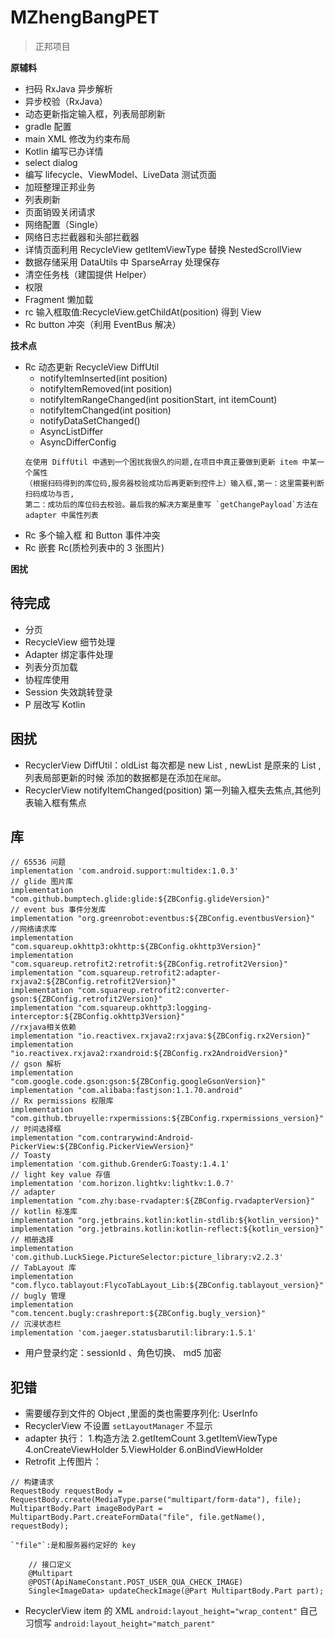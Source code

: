 # MZhengBangPET
> 正邦项目

**原辅料**

- 扫码 RxJava 异步解析
- 异步校验（RxJava）
- 动态更新指定输入框，列表局部刷新
- gradle 配置
- main XML 修改为约束布局
- Kotlin 编写已办详情
- select dialog
- 编写 lifecycle、ViewModel、LiveData 测试页面
- 加班整理正邦业务
- 列表刷新
- 页面销毁关闭请求
- 网络配置（Single）
- 网络日志拦截器和头部拦截器
- 详情页面利用 RecycleView  getItemViewType 替换 NestedScrollView
- 数据存储采用 DataUtils 中 SparseArray 处理保存
- 清空任务栈（建国提供 Helper）
- 权限
- Fragment 懒加载
- rc 输入框取值:RecycleView.getChildAt(position) 得到 View
- Rc button 冲突（利用 EventBus 解决）

**技术点**

- Rc 动态更新  RecycleView DiffUtil
  - notifyItemInserted(int position)
  - notifyItemRemoved(int position)
  - notifyItemRangeChanged(int positionStart, int itemCount)
  - notifyItemChanged(int position)
  - notifyDataSetChanged()
  - AsyncListDiffer
  - AsyncDifferConfig
  ```
  在使用 DiffUtil 中遇到一个困扰我很久的问题,在项目中真正要做到更新 item 中某一个属性
  （根据扫码得到的库位码,服务器校验成功后再更新到控件上）输入框,第一：这里需要判断扫码成功与否,
  第二：成功后的库位码去校验。最后我的解决方案是重写 `getChangePayload`方法在 adapter 中属性列表
  ```
- Rc 多个输入框 和 Button 事件冲突
- Rc 嵌套 Rc(质检列表中的 3 张图片)

**困扰**


## 待完成 

- 分页
- RecycleView 细节处理
- Adapter 绑定事件处理
- 列表分页加载
- 协程库使用
- Session 失效跳转登录
- P 层改写 Kotlin


## 困扰

- RecyclerView DiffUtil：oldList 每次都是 new List , newList 是原来的 List ,列表局部更新的时候
  添加的数据都是在添加在`尾部`。
- RecyclerView notifyItemChanged(position)  第一列输入框失去焦点,其他列表输入框有焦点


## 库

```
// 65536 问题
implementation 'com.android.support:multidex:1.0.3'
// glide 图片库
implementation "com.github.bumptech.glide:glide:${ZBConfig.glideVersion}"
// event bus 事件分发库
implementation "org.greenrobot:eventbus:${ZBConfig.eventbusVersion}"
//网络请求库
implementation "com.squareup.okhttp3:okhttp:${ZBConfig.okhttp3Version}"
implementation "com.squareup.retrofit2:retrofit:${ZBConfig.retrofit2Version}"
implementation "com.squareup.retrofit2:adapter-rxjava2:${ZBConfig.retrofit2Version}"
implementation "com.squareup.retrofit2:converter-gson:${ZBConfig.retrofit2Version}"
implementation "com.squareup.okhttp3:logging-interceptor:${ZBConfig.okhttp3Version}"
//rxjava相关依赖
implementation "io.reactivex.rxjava2:rxjava:${ZBConfig.rx2Version}"
implementation "io.reactivex.rxjava2:rxandroid:${ZBConfig.rx2AndroidVersion}"
// gson 解析
implementation "com.google.code.gson:gson:${ZBConfig.googleGsonVersion}"
implementation "com.alibaba:fastjson:1.1.70.android"
// Rx permissions 权限库
implementation "com.github.tbruyelle:rxpermissions:${ZBConfig.rxpermissions_version}"
// 时间选择框
implementation "com.contrarywind:Android-PickerView:${ZBConfig.PickerViewVersion}"
// Toasty
implementation 'com.github.GrenderG:Toasty:1.4.1'
// light key value 存值
implementation 'com.horizon.lightkv:lightkv:1.0.7'
// adapter
implementation "com.zhy:base-rvadapter:${ZBConfig.rvadapterVersion}"
// kotlin 标准库
implementation "org.jetbrains.kotlin:kotlin-stdlib:${kotlin_version}"
implementation "org.jetbrains.kotlin:kotlin-reflect:${kotlin_version}"
// 相册选择
implementation 'com.github.LuckSiege.PictureSelector:picture_library:v2.2.3'
// TabLayout 库
implementation "com.flyco.tablayout:FlycoTabLayout_Lib:${ZBConfig.tablayout_version}"
// bugly 管理
implementation "com.tencent.bugly:crashreport:${ZBConfig.bugly_version}"
// 沉浸状态栏
implementation 'com.jaeger.statusbarutil:library:1.5.1'
```


- 用户登录约定：sessionId  、角色切换、 md5 加密

## 犯错

- 需要缓存到文件的 Object ,里面的类也需要序列化: UserInfo
- RecyclerView 不设置 `setLayoutManager` 不显示
- adapter 执行：
  1.构造方法
  2.getItemCount
  3.getItemViewType
  4.onCreateViewHolder
  5.ViewHolder
  6.onBindViewHolder
- Retrofit 上传图片：
```
// 构建请求
RequestBody requestBody = RequestBody.create(MediaType.parse("multipart/form-data"), file);
MultipartBody.Part imageBodyPart = MultipartBody.Part.createFormData("file", file.getName(), requestBody);

`"file"`:是和服务器约定好的 key

    // 接口定义
    @Multipart
    @POST(ApiNameConstant.POST_USER_QUA_CHECK_IMAGE)
    Single<ImageData> updateCheckImage(@Part MultipartBody.Part part);

```
- RecyclerView item 的 XML `android:layout_height="wrap_content"` 自己习惯写 `android:layout_height="match_parent"`